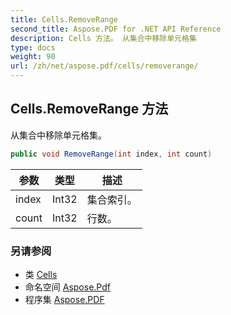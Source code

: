 ```yaml
---
title: Cells.RemoveRange
second_title: Aspose.PDF for .NET API Reference
description: Cells 方法。 从集合中移除单元格集
type: docs
weight: 90
url: /zh/net/aspose.pdf/cells/removerange/
---
```

## Cells.RemoveRange 方法

从集合中移除单元格集。

```csharp
public void RemoveRange(int index, int count)
```

| 参数 | 类型 | 描述 |
| --- | --- | --- |
| index | Int32 | 集合索引。 |
| count | Int32 | 行数。 |

### 另请参阅

* 类 [Cells](../)
* 命名空间 [Aspose.Pdf](../../../aspose.pdf/)
* 程序集 [Aspose.PDF](../../../)